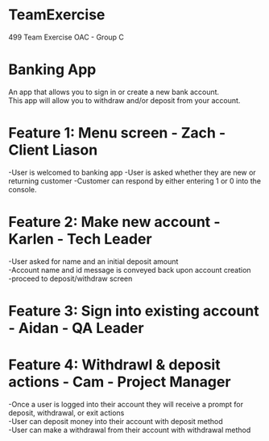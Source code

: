 # TeamExercise
499 Team Exercise OAC - Group C

# Banking App
An app that allows you to sign in or create a new bank account.\
This app will allow you to withdraw and/or deposit from your account.

# Feature 1: Menu screen - Zach - Client Liason
-User is welcomed to banking app
-User is asked whether they are new or returning customer
-Customer can respond by either entering 1 or 0 into the console.

# Feature 2: Make new account - Karlen - Tech Leader
-User asked for name and an initial deposit amount\
-Account name and id message is conveyed back upon account creation\
-proceed to deposit/withdraw screen

# Feature 3: Sign into existing account - Aidan - QA Leader

# Feature 4: Withdrawl & deposit actions - Cam - Project Manager
-Once a user is logged into their account they will receive a prompt for deposit, withdrawal, or exit actions\
-User can deposit money into their account with deposit method\
-User can make a withdrawal from their account with withdrawal method
